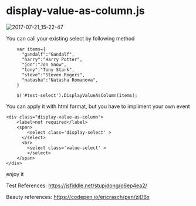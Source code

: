 # display-value-as-column.js

![2017-07-21_15-22-47](https://user-images.githubusercontent.com/25354610/28479160-36d57792-6e29-11e7-91a4-c3d2679b7a5f.png)

You can call your existing select by following method
```
    var items={
      "gandalf":"Gandalf",
      "harry":"Harry Potter",
      "jon":"Jon Snow",
      "tony":"Tony Stark",
      "steve":"Steven Rogers",
      "natasha":"Natasha Romanova",
    }

    $('#test-select').DisplayValueAsColumn(items);

```

You can apply it with html format, but you have to impliment your own event
```
<div class="display-value-as-column">
    <label>not required</label>
    <span>
    	<select class='display-select' >
      </select>
      <br>
    	<select class='value-select' >
    	</select>
    </span>
</div>
```

enjoy it

Test References: https://jsfiddle.net/stupidong/o6ep4ea2/

Beauty references: https://codepen.io/ericrasch/pen/zjDBx
